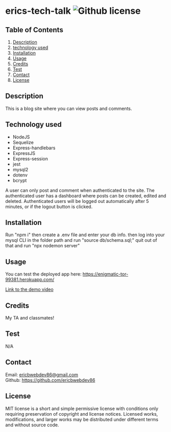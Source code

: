 # erics-tech-talk ![Github license](https://img.shields.io/badge/license-MIT-green.svg)


  ## Table of Contents
  1. [Description](#description)
  2. [technology used](#technology-used)
  3. [Installation](#installation)
  4. [Usage](#usage)
  5. [Credits](#credits)
  6. [Test](#test)
  7. [Contact](#contact)
  8. [License](#license)
  

  ## Description
This is a blog site where you can view posts and comments.

## Technology used
* NodeJS
* Sequelize
* Express-handlebars
* ExpressJS
* Express-session
* jest
* mysql2
* dotenv
* bcrypt

 A user can only post and comment when authenticated to the site. The authenticated user has a dashboard where posts can be created, edited and deleted. Authenticated users will be logged out automatically after 5 minutes, or if the logout button is clicked. 

## Installation
  Run "npm i"
  then create a .env file and enter your db info. 
  then log into your mysql CLI in the folder path and 
  run "source db/schema.sql;"
  quit out of that and run
  "npx nodemon server"
  

## Usage
  
You can test the deployed app here: https://enigmatic-tor-99381.herokuapp.com/
  
  [Link to the demo video](https://youtu.be/2oOYPbXrknI)

 

## Credits
  My TA and classmates!
  

## Test
  N/A


## Contact
  Email: ericbwebdev86@gmail.com   
  Github: https://github.com/ericbwebdev86 


## License
  MIT license is a short and simple permissive license with conditions only requiring preservation of copyright and license notices. Licensed works, modifications, and larger works may be distributed under different terms and without source code.
